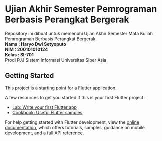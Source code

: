 # Ujian Akhir Semester Pemrograman Berbasis Perangkat Bergerak
Repository ini dibuat untuk memenuhi Ujian Akhir Semester Mata Kuliah Pemrograman Berbasis Perangkat Bergerak.<br>
<b>Nama : Haryo Dwi Setyoputo<br>
NIM : 200101010124<br>
Kelas : SI-701 <br></b>
Prodi PJJ Sistem Informasi Universitas Siber Asia<br>

## Getting Started

This project is a starting point for a Flutter application.

A few resources to get you started if this is your first Flutter project:

- [Lab: Write your first Flutter app](https://docs.flutter.dev/get-started/codelab)
- [Cookbook: Useful Flutter samples](https://docs.flutter.dev/cookbook)

For help getting started with Flutter development, view the
[online documentation](https://docs.flutter.dev/), which offers tutorials,
samples, guidance on mobile development, and a full API reference.
